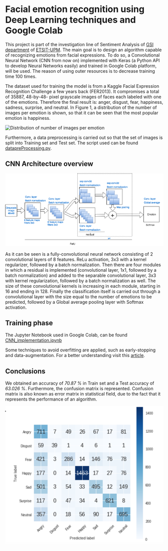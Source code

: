 # Facial emotion recognition using Deep Learning techniques and Google Colab

This project is part of the investigation line of Sentiment Analysis of [GSI department](http://www.gsi.upm.es/es/) of [ETSIT-UPM](http://www.etsit.upm.es/). The main goal is to design an algorithm capable of recognizing emotions from facial expressions. To do so, a Convolutional Neural Network (CNN from now on) implemented with  Keras (a Python API to develop Neural Networks easily) and trained in Google Colab platform, will be used. The reason of using outer resources is to decrease training time 100 times.

The dataset used for training the model is from a Kaggle Facial Expression Recognition Challenge a few years back (FER2013). It compromises a total of 35887, 48-by-48- pixel grayscale images of faces each labeled with one of the emotions. Therefore the final result is: anger, disgust, fear, happiness, sadness, surprise, and neutral. In Figure 1, a distribution of the number of images per emotion is shown, so that it can be seen that the most popular emotion is happiness.

![Distribution of number of images per emotion](Images/image_distribution.png=100x20)

Furthermore, a data preprocessing is carried out so that the set of images is split into Training set and Test set. The script used can be found [datapreProcessing.py](datapreProcessing.py). 


## CNN Architecture overview

![CNN architecture](Images/CNN-ach4.png)

As it can be seen is a fully-convolutional neural network consisting of 2 convolutional layers of 8 features. ReLu activation, 3x3 with a kernel regularizer, followed by a batch normalization. Then there are four modules in which a residual is implemented (convolutional layer, 1x1, followed by a batch normalization) and added to the separable convolutional layer, 3x3 with kernel regularization, followed by a batch normalization as well. The size of these convolutional kernels is increasing in each module, starting in 16 and ending in 128. Finally the classification itself is carried out through a convolutional layer with the size equal to the number of emotions to be predicted, followed by a Global average pooling layer with Softmax activation.

## Training phase


The Jupyter Notebook used in Google Colab, can be found [CNN_implementation.ipynb](CNN_implementation.ipynb)

Some techniques to avoid overfitting are applied, such as early-stopping and data-augmentation. For a better understanding visit this [article]().

## Conclusions

We obtained an accuracy of *70.87 %*  in Train set and a Test accuracy of *63.026 %*. Furthermore, the confusion matrix is represented. Confusion matrix is also known as error matrix in statistical field, due to the fact that it represents the performance of an algorithm.

![Confusion matrix](Images/confusion_matrix.png)

